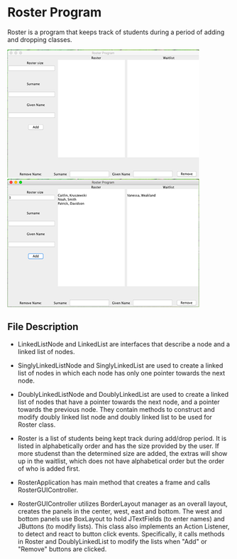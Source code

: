 # Roster Program

Roster is a program that keeps track of students during a period of adding and dropping classes. 

![](misc/1.png) ![](misc/2.png)


## File Description

* LinkedListNode and LinkedList are interfaces that describe a node and a linked list of nodes.

* SinglyLinkedListNode and SinglyLinkedList are used to create a linked list of nodes in which each node has only
one pointer towards the next node.

* DoublyLinkedListNode and DoublyLinkedList are used to create a linked list of nodes that have a pointer towards
the next node, and a pointer towards the previous node. They contain methods to construct and modify doubly linked 
list node and doubly linked list to be used for Roster class.

* Roster is a list of students being kept track during add/drop period. It is listed in alphabetically order and
has the size provided by the user. If more studenst than the determined size are added, the extras will show up in the waitlist, which does not have alphabetical order but the order of who is added first.

* RosterApplication has main method that creates a frame and calls RosterGUIController.

* RosterGUIController utilizes BorderLayout manager as an overall layout, creates the panels in the center, west, east
and bottom. The west and bottom panels use BoxLayout to hold JTextFields (to enter names) and JButtons (to modify lists). 
This class also implements an Action Listener, to detect and react to button click events. Specifically, it calls methods
in Roster and DoublyLinkedList to modify the lists when "Add" or "Remove" buttons are clicked. 


